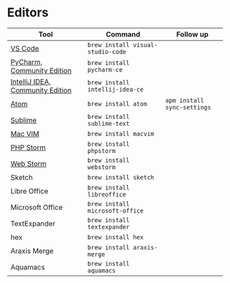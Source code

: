 # Editors

| Tool                                                                | Command                           | Follow up                   |
| ------------------------------------------------------------------- | --------------------------------- | --------------------------- |
| [VS Code](https://code.visualstudio.com/)                           | `brew install visual-studio-code` |                             |
| [PyCharm, Community Edition](https://www.jetbrains.com/pycharm/)    | `brew install pycharm-ce`         |                             |
| [IntelliJ IDEA, Community Edition](https://www.jetbrains.com/idea/) | `brew install intellij-idea-ce`   |                             |
| [Atom](https://atom.io/)                                            | `brew install atom`               | `apm install sync-settings` |
| [Sublime](https://www.sublimetext.com/)                             | `brew install sublime-text`       |                             |
| [Mac VIM](https://macvim-dev.github.io/macvim/)                     | `brew install macvim`             |                             |
| [PHP Storm](https://www.jetbrains.com/phpstorm/)                    | `brew install phpstorm`           |                             |
| [Web Storm](https://www.jetbrains.com/webstorm/)                    | `brew install webstorm`           |                             |
| Sketch                                                              | `brew install sketch`             |                             |
| Libre Office                                                        | `brew install libreoffice`        |                             |
| Microsoft Office                                                    | `brew install microsoft-office`   |                             |
| TextExpander                                                        | `brew install textexpander`       |                             |
| hex                                                                 | `brew install hex`                |                             |
| Araxis Merge                                                        | `brew install araxis-merge`       |                             |
| Aquamacs                                                            | `brew install aquamacs`           |                             |
